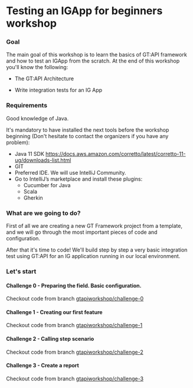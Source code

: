 # Testing an IGApp for beginners workshop

### Goal

The main goal of this workshop is to learn the basics of GT:API framework and how to test an IGApp from the scratch. At the end of this workshop you'll know the following:

* The GT:API Architecture

* Write integration tests for an IG App

### Requirements

Good knowledge of Java.

It's mandatory to have installed the next tools before the workshop beginning (Don't hesitate to contact the organizers if you have any problem):

* Java 11 SDK https://docs.aws.amazon.com/corretto/latest/corretto-11-ug/downloads-list.html
* GIT
* Preferred IDE. We will use IntelliJ Community.
* Go to IntelliJ’s marketplace and install these plugins:
  * Cucumber for Java 
  * Scala
  * Gherkin

### What are we going to do?

First of all we are creating a new GT Framework project from a template, and we will go through the most important pieces of code and configuration.

After that it's time to code! We'll build step by step a very basic integration test using GT:API for an IG application running in our local environment.

### Let's start
#### Challenge 0 - Preparing the field. Basic configuration.

Checkout code from branch [gtapiworkshop/challenge-0](https://stash.guidewire.com/users/pmartnezcabrales/repos/igworkshop/browse/README.md?at=challenge-0)

#### Challenge 1 - Creating our first feature

Checkout code from branch [gtapiworkshop/challenge-1](https://stash.guidewire.com/users/pmartnezcabrales/repos/igworkshop/browse/README.md?at=challenge-1)

#### Challenge 2 - Calling step scenario

Checkout code from branch [gtapiworkshop/challenge-2](https://stash.guidewire.com/users/pmartnezcabrales/repos/igworkshop/browse/README.md?at=challenge-2)

#### Challenge 3 - Create a report

Checkout code from branch [gtapiworkshop/challenge-3](https://stash.guidewire.com/users/pmartnezcabrales/repos/igworkshop/browse/README.md?at=challenge-3)